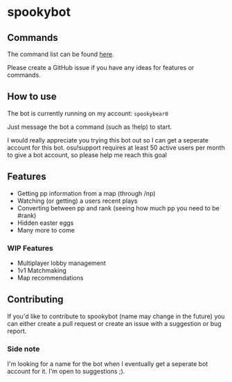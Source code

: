 # spookybot

## Commands

The command list can be found [here](https://github.com/spookybear0/spookybot/wiki/Command-list).

Please create a GitHub issue if you have any ideas for features or commands.

## How to use

The bot is currently running on my account: `spookybear0`

Just message the bot a command (such as !help) to start.

I would really appreciate you trying this bot out so I can get a seperate account for this bot. osu!support requires at least 50 active users per month to give a bot account, so please help me reach this goal

## Features

* Getting pp information from a map (through /np)
* Watching (or getting) a users recent plays
* Converting between pp and rank (seeing how much pp you need to be #rank)
* Hidden easter eggs
* Many more to come

### WIP Features

* Multiplayer lobby management
* 1v1 Matchmaking
* Map recommendations

## Contributing

If you'd like to contribute to spookybot (name may change in the future) you can either create a pull request or create an issue with a suggestion or bug report.

### Side note

I'm looking for a name for the bot when I eventually get a seperate bot account for it. I'm open to suggestions ;).